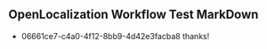 ## OpenLocalization Workflow Test MarkDown
* 06661ce7-c4a0-4f12-8bb9-4d42e3facba8 thanks!

<!--HONumber=Sep16_HO1-->


